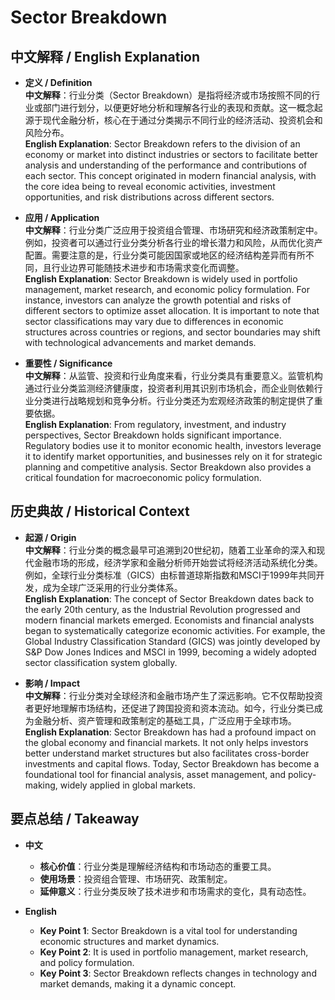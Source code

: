 # Sector Breakdown

## 中文解释 / English Explanation

* **定义 / Definition**  
  **中文解释**：行业分类（Sector Breakdown）是指将经济或市场按照不同的行业或部门进行划分，以便更好地分析和理解各行业的表现和贡献。这一概念起源于现代金融分析，核心在于通过分类揭示不同行业的经济活动、投资机会和风险分布。  
  **English Explanation**: Sector Breakdown refers to the division of an economy or market into distinct industries or sectors to facilitate better analysis and understanding of the performance and contributions of each sector. This concept originated in modern financial analysis, with the core idea being to reveal economic activities, investment opportunities, and risk distributions across different sectors.

* **应用 / Application**  
  **中文解释**：行业分类广泛应用于投资组合管理、市场研究和经济政策制定中。例如，投资者可以通过行业分类分析各行业的增长潜力和风险，从而优化资产配置。需要注意的是，行业分类可能因国家或地区的经济结构差异而有所不同，且行业边界可能随技术进步和市场需求变化而调整。  
  **English Explanation**: Sector Breakdown is widely used in portfolio management, market research, and economic policy formulation. For instance, investors can analyze the growth potential and risks of different sectors to optimize asset allocation. It is important to note that sector classifications may vary due to differences in economic structures across countries or regions, and sector boundaries may shift with technological advancements and market demands.

* **重要性 / Significance**  
  **中文解释**：从监管、投资和行业角度来看，行业分类具有重要意义。监管机构通过行业分类监测经济健康度，投资者利用其识别市场机会，而企业则依赖行业分类进行战略规划和竞争分析。行业分类还为宏观经济政策的制定提供了重要依据。  
  **English Explanation**: From regulatory, investment, and industry perspectives, Sector Breakdown holds significant importance. Regulatory bodies use it to monitor economic health, investors leverage it to identify market opportunities, and businesses rely on it for strategic planning and competitive analysis. Sector Breakdown also provides a critical foundation for macroeconomic policy formulation.

## 历史典故 / Historical Context

* **起源 / Origin**  
  **中文解释**：行业分类的概念最早可追溯到20世纪初，随着工业革命的深入和现代金融市场的形成，经济学家和金融分析师开始尝试将经济活动系统化分类。例如，全球行业分类标准（GICS）由标普道琼斯指数和MSCI于1999年共同开发，成为全球广泛采用的行业分类体系。  
  **English Explanation**: The concept of Sector Breakdown dates back to the early 20th century, as the Industrial Revolution progressed and modern financial markets emerged. Economists and financial analysts began to systematically categorize economic activities. For example, the Global Industry Classification Standard (GICS) was jointly developed by S&P Dow Jones Indices and MSCI in 1999, becoming a widely adopted sector classification system globally.

* **影响 / Impact**  
  **中文解释**：行业分类对全球经济和金融市场产生了深远影响。它不仅帮助投资者更好地理解市场结构，还促进了跨国投资和资本流动。如今，行业分类已成为金融分析、资产管理和政策制定的基础工具，广泛应用于全球市场。  
  **English Explanation**: Sector Breakdown has had a profound impact on the global economy and financial markets. It not only helps investors better understand market structures but also facilitates cross-border investments and capital flows. Today, Sector Breakdown has become a foundational tool for financial analysis, asset management, and policy-making, widely applied in global markets.

## 要点总结 / Takeaway

* **中文**  
  - **核心价值**：行业分类是理解经济结构和市场动态的重要工具。  
  - **使用场景**：投资组合管理、市场研究、政策制定。  
  - **延伸意义**：行业分类反映了技术进步和市场需求的变化，具有动态性。

* **English**  
  - **Key Point 1**: Sector Breakdown is a vital tool for understanding economic structures and market dynamics.  
  - **Key Point 2**: It is used in portfolio management, market research, and policy formulation.  
  - **Key Point 3**: Sector Breakdown reflects changes in technology and market demands, making it a dynamic concept.